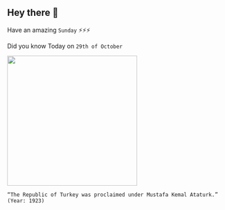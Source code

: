 ## Hey there 👋
Have an amazing `Sunday` ⚡⚡⚡

Did you know Today on `29th of October`
 
 [<img src="https://upload.wikimedia.org/wikipedia/commons/thumb/2/2e/Reza_Shah_Mustafa_Kemal_Ataturk.jpg/260px-Reza_Shah_Mustafa_Kemal_Ataturk.jpg" width="300" />](https://en.wikipedia.org/wiki/Mustafa_Kemal_Atat%C3%BCrk#:~:text=Establishment%20of%20the%20Republic%20of%20Turkey,-See%20also%3A%20Treaty&text=On%2024%20July%201923%2C%20the,national%20holiday%20on%20that%20date.) 
 ```
“The Republic of Turkey was proclaimed under Mustafa Kemal Ataturk.” (Year: 1923)
```
